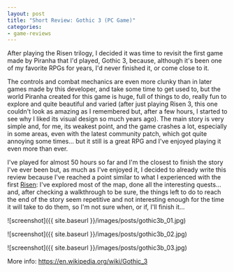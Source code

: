 ```yaml
---
layout: post
title: "Short Review: Gothic 3 (PC Game)"
categories:
- game-reviews
---
```


<p>After playing the Risen trilogy, I decided it was time to revisit the first game made by Piranha that I'd played, Gothic 3, because, although it's been one of my favorite RPGs for years, I'd never finished it, or come close to it.</p>
<p>The controls and combat mechanics are even more clunky than in later games made by this developer, and take some time to get used to, but the world Piranha created for this game is huge, full of things to do, really fun to explore and quite beautiful and varied (after just playing Risen 3, this one couldn't look as amazing as I remembered but, after a few hours, I started to see why I liked its visual design so much years ago). The main story is very simple and, for me, its weakest point, and the game crashes a lot, especially in some areas, even with the latest community patch, which got quite annoying some times... but it still is a great RPG and I've enjoyed playing it even more than ever.</p>
<p>I've played for almost 50 hours so far and I'm the closest to finish the story I've ever been but, as much as I've enjoyed it, I decided to already write this review because I've reached a point similar to what I experienced with the first <a href="http://blog.binarynonsense.com/2016/09/20/short-review-risen-pc/">Risen</a>: I've explored most of the map, done all the interesting quests... and, after checking a walkthrough to be sure, the things left to do to reach the end of the story seem repetitive and not interesting enough for the time it will take to do them, so I'm not sure when, or if, I'll finish it...</p>


![screenshot]({{ site.baseurl }}/images/posts/gothic3b_01.jpg)


![screenshot]({{ site.baseurl }}/images/posts/gothic3b_02.jpg)


![screenshot]({{ site.baseurl }}/images/posts/gothic3b_03.jpg)


<p>More info: <a href="https://en.wikipedia.org/wiki/Gothic_3">https://en.wikipedia.org/wiki/Gothic_3</a></p>
